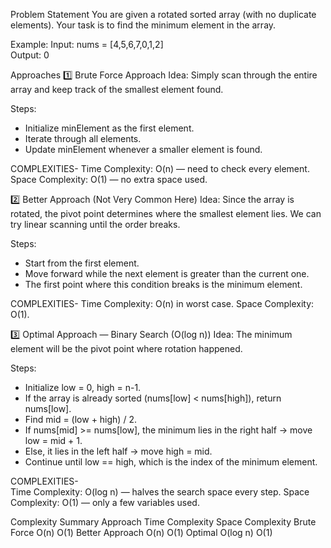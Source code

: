 Problem Statement
You are given a rotated sorted array (with no duplicate elements). Your task is to find the minimum element in the array.

Example:
Input: nums = [4,5,6,7,0,1,2]  
Output: 0

Approaches
1️⃣ Brute Force Approach
Idea: Simply scan through the entire array and keep track of the smallest element found.

Steps:
* Initialize minElement as the first element.
* Iterate through all elements.
* Update minElement whenever a smaller element is found.

COMPLEXITIES-
Time Complexity: O(n) — need to check every element.
Space Complexity: O(1) — no extra space used.

2️⃣ Better Approach (Not Very Common Here)
Idea: Since the array is rotated, the pivot point determines where the smallest element lies. We can try linear scanning until the order breaks.

Steps:
* Start from the first element.
* Move forward while the next element is greater than the current one.
* The first point where this condition breaks is the minimum element.

COMPLEXITIES-
Time Complexity: O(n) in worst case.
Space Complexity: O(1).

3️⃣ Optimal Approach — Binary Search (O(log n))
Idea: The minimum element will be the pivot point where rotation happened.

Steps:
* Initialize low = 0, high = n-1.
* If the array is already sorted (nums[low] < nums[high]), return nums[low].
* Find mid = (low + high) / 2.
* If nums[mid] >= nums[low], the minimum lies in the right half → move low = mid + 1.
* Else, it lies in the left half → move high = mid.
* Continue until low == high, which is the index of the minimum element.

COMPLEXITIES-  
Time Complexity: O(log n) — halves the search space every step.
Space Complexity: O(1) — only a few variables used.

 Complexity Summary
Approach            	Time Complexity       	Space Complexity
Brute Force	               O(n)                    	O(1)
Better Approach            O(n)                   	O(1)
Optimal	                   O(log n)               	O(1)



